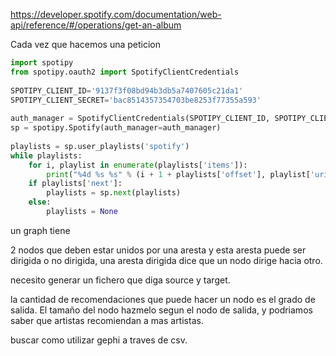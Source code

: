 https://developer.spotify.com/documentation/web-api/reference/#/operations/get-an-album

Cada vez que hacemos una peticion 

```python
import spotipy  
from spotipy.oauth2 import SpotifyClientCredentials  
  
SPOTIPY_CLIENT_ID='9137f3f08bd94b3db5a7407605c21da1'  
SPOTIPY_CLIENT_SECRET='bac8514357354703be8253f77355a593'  
  
auth_manager = SpotifyClientCredentials(SPOTIPY_CLIENT_ID, SPOTIPY_CLIENT_SECRET)  
sp = spotipy.Spotify(auth_manager=auth_manager)  
  
playlists = sp.user_playlists('spotify')  
while playlists:  
    for i, playlist in enumerate(playlists['items']):  
        print("%4d %s %s" % (i + 1 + playlists['offset'], playlist['uri'],  playlist['name']))  
    if playlists['next']:  
        playlists = sp.next(playlists)  
    else:  
        playlists = None

```



un graph tiene

2 nodos que deben estar unidos por una aresta y esta aresta puede ser dirigida o no dirigida, una aresta dirigida dice que un nodo dirige hacia otro.

necesito generar un fichero que diga source y target.

la cantidad de recomendaciones que puede hacer un nodo es el grado de salida. El tamaño del nodo hazmelo segun el nodo de salida, y podriamos saber que artistas recomiendan a mas artistas.

buscar como utilizar gephi a traves de csv.

